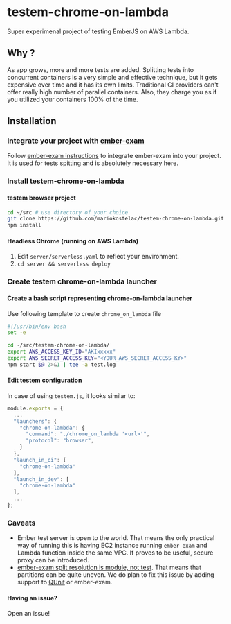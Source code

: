 # testem-chrome-on-lambda
Super experimenal project of testing EmberJS on AWS Lambda.

## Why ?
As app grows, more and more tests are added. Splitting tests into concurrent containers is a very simple and effective technique, but it gets expensive over time and it has its own limits. Traditional CI providers can't offer really high number of parallel containers. Also, they charge you as if you utilized your containers 100% of the time.

## Installation
### Integrate your project with [ember-exam](https://github.com/trentmwillis/ember-exam)
Follow [ember-exam instructions](https://github.com/trentmwillis/ember-exam#installation) to integrate ember-exam into your project. It is used for tests spitting and is absolutely necessary here.

### Install testem-chrome-on-lambda
#### testem browser project
```bash
cd ~/src # use directory of your choice
git clone https://github.com/mariokostelac/testem-chrome-on-lambda.git
npm install
```

#### Headless Chrome (running on AWS Lambda)
1. Edit `server/serverless.yaml` to reflect your environment.
2. `cd server && serverless deploy`

### Create testem chrome-on-lambda launcher
#### Create a bash script representing chrome-on-lambda launcher
Use following template to create `chrome_on_lambda` file
```bash
#!/usr/bin/env bash
set -e

cd ~/src/testem-chrome-on-lambda/
export AWS_ACCESS_KEY_ID="AKIxxxxx"
export AWS_SECRET_ACCESS_KEY="<YOUR_AWS_SECRET_ACCESS_KY>"
npm start $@ 2>&1 | tee -a test.log
```

#### Edit testem configuration 
In case of using `testem.js`, it looks similar to:
```js
module.exports = {
  ...
  "launchers": {
    "chrome-on-lambda": {
      "command": "./chrome_on_lambda '<url>'",
      "protocol": "browser",
    }
  },
  "launch_in_ci": [
    "chrome-on-lambda"
  ],
  "launch_in_dev": [
    "chrome-on-lambda"
  ],
  ...
};

```

### Caveats
- Ember test server is open to the world. That means the only practical way of running this is having EC2 instance running `ember exam` and Lambda function inside the same VPC. If proves to be useful, secure proxy can be introduced.
- [ember-exam split resolution is module, not test](https://github.com/trentmwillis/ember-exam/issues/60). That means that partitions can be quite uneven. We do plan to fix this issue by adding support to [QUnit](https://github.com/qunitjs/qunit) or ember-exam.

#### Having an issue?
Open an issue!
